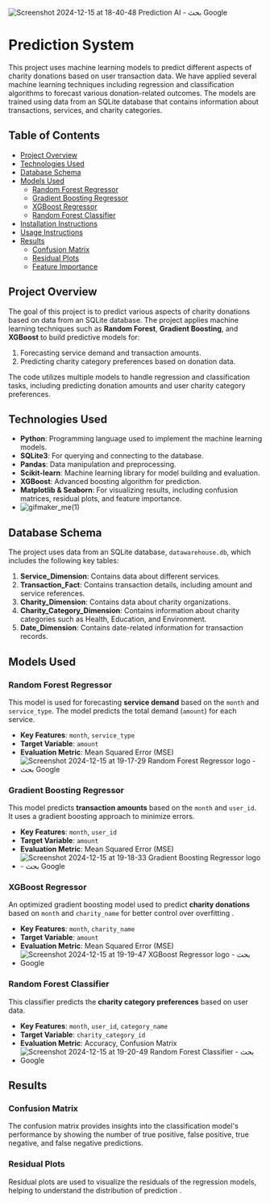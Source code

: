 ![Screenshot 2024-12-15 at 18-40-48 Prediction AI - بحث Google](https://github.com/user-attachments/assets/82321ad6-59c5-491f-aa3b-c883cf2683e7)
# Prediction System

This project uses machine learning models to predict different aspects of charity donations based on user transaction data. We have applied several machine learning techniques including regression and classification algorithms to forecast various donation-related outcomes. The models are trained using data from an SQLite database that contains information about transactions, services, and charity categories.



## Table of Contents
- [Project Overview](#project-overview)
- [Technologies Used](#technologies-used)
- [Database Schema](#database-schema)
- [Models Used](#models-used)
  - [Random Forest Regressor](#random-forest-regressor)
  - [Gradient Boosting Regressor](#gradient-boosting-regressor)
  - [XGBoost Regressor](#xgboost-regressor)
  - [Random Forest Classifier](#random-forest-classifier)
- [Installation Instructions](#installation-instructions)
- [Usage Instructions](#usage-instructions)
- [Results](#results)
  - [Confusion Matrix](#confusion-matrix)
  - [Residual Plots](#residual-plots)
  - [Feature Importance](#feature-importance)


## Project Overview
The goal of this project is to predict various aspects of charity donations based on data from an SQLite database. The project applies machine learning techniques such as **Random Forest**, **Gradient Boosting**, and **XGBoost** to build predictive models for:
1. Forecasting service demand and transaction amounts.
2. Predicting charity category preferences based on donation data.

The code utilizes multiple models to handle regression and classification tasks, including predicting donation amounts and user charity category preferences.

## Technologies Used
- **Python**: Programming language used to implement the machine learning models.
- **SQLite3**: For querying and connecting to the database.
- **Pandas**: Data manipulation and preprocessing.
- **Scikit-learn**: Machine learning library for model building and evaluation.
- **XGBoost**: Advanced boosting algorithm for prediction.
- **Matplotlib & Seaborn**: For visualizing results, including confusion matrices, residual plots, and feature importance.
- ![gifmaker_me(1)](https://github.com/user-attachments/assets/68781ad8-4015-46da-b85f-eefba4d5c053)


## Database Schema
The project uses data from an SQLite database, `datawarehouse.db`, which includes the following key tables:
1. **Service_Dimension**: Contains data about different services.
2. **Transaction_Fact**: Contains transaction details, including amount and service references.
3. **Charity_Dimension**: Contains data about charity organizations.
4. **Charity_Category_Dimension**: Contains information about charity categories such as Health, Education, and Environment.
5. **Date_Dimension**: Contains date-related information for transaction records.

## Models Used

### Random Forest Regressor
This model is used for forecasting **service demand** based on the `month` and `service_type`. The model predicts the total demand (`amount`) for each service.

- **Key Features**: `month`, `service_type`
- **Target Variable**: `amount`
- **Evaluation Metric**: Mean Squared Error (MSE)
- ![Screenshot 2024-12-15 at 19-17-29 Random Forest Regressor logo - بحث Google](https://github.com/user-attachments/assets/ba98e77b-2c58-446b-af1d-1c0b2ba21ebe)

### Gradient Boosting Regressor
This model predicts **transaction amounts** based on the `month` and `user_id`. It uses a gradient boosting approach to minimize errors.

- **Key Features**: `month`, `user_id`
- **Target Variable**: `amount`
- **Evaluation Metric**: Mean Squared Error (MSE)
- ![Screenshot 2024-12-15 at 19-18-33 Gradient Boosting Regressor logo - بحث Google](https://github.com/user-attachments/assets/771fd38e-ffef-4649-b9a2-2d4f0a41a9b9)

### XGBoost Regressor
An optimized gradient boosting model used to predict **charity donations** based on `month` and `charity_name` for better control over overfitting .

- **Key Features**: `month`, `charity_name`
- **Target Variable**: `amount`
- **Evaluation Metric**: Mean Squared Error (MSE)
- ![Screenshot 2024-12-15 at 19-19-47 XGBoost Regressor logo - بحث Google](https://github.com/user-attachments/assets/c53d3de6-5a7f-4bae-9194-876d8dec133d)


### Random Forest Classifier
This classifier predicts the **charity category preferences** based on user data.

- **Key Features**: `month`, `user_id`, `category_name`
- **Target Variable**: `charity_category_id`
- **Evaluation Metric**: Accuracy, Confusion Matrix
- ![Screenshot 2024-12-15 at 19-20-49 Random Forest Classifier - بحث Google](https://github.com/user-attachments/assets/0abb07ad-f810-48ae-9440-eaa1a66168a8)



## Results

### Confusion Matrix
The confusion matrix provides insights into the classification model's performance by showing the number of true positive, false positive, true negative, and false negative predictions.

### Residual Plots
Residual plots are used to visualize the residuals  of the regression models, helping to understand the distribution of prediction .


